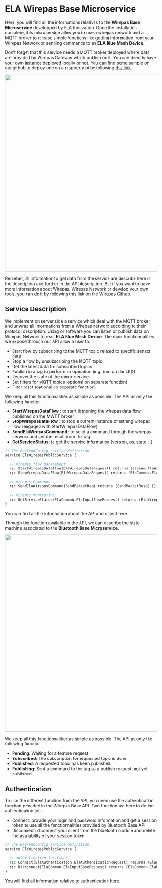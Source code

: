 # ELA Wirepas Base Microservice

Here, you will find all the informations relatives to the **Wirepas Base Microservice** developped by ELA Innovation. Once the installation complete, this microservice allow you to use a wirepas network and a MQTT broker to release simple functions like getting information from your Wirepas Network or sending commands to an **ELA Blue Mesh Device**.

Don't forget that this service needs a MQTT broker deployed where data are provided by Wirepas Gateway which publish on it. You can directly have your own instance deployed locally or not. You can find some sample on our github to deploy one on a raspberry pi by following [this link](https://github.com/elaInnovation/mqttbroker-rpi-install).

<p align="center">
  <img width="650" src="https://github.com/elaInnovation/ELA-Microservices/blob/master/Images/ELA_Wirepas_Microservice_archi_2021.png">
</p>

Remeber, all information to get data from the service are describe here in the description and further in the API description. But if you want to have more information about Wirepas, Wirepas Network or develop your own tools, you can do it by following this link on the [Wirepas Github][here_wirepas_github].

## Service Description
We implement on server side a service which deal with the MQTT broker and unwrap all informations from a Wirepas network according to their protocol description. Using or software you can listen or publish data on Wirepas Network to read **ELA Blue Mesh Device**. The main functionnalities we expose through our API allow a user to:
- Start flow by subscribing to the MQTT topic related to specific sensor data 
- Stop a flow by unsubscribing the MQTT topic 
- Get the latest data for subscribed topics 
- Publish to a tag to perform an operation (e.g. turn on the LED) 
- Recover the state of the micro-service 
- Set filters for MQTT topics (optional on separate function) 
- Filter reset (optional on separate function) 

We keep all this functionnalities as simple as possible. The API as only the following function:
- **StartWirepasDataFlow** : to start listnening the wirepas data flow published on the MWTT broker 
- **StopWirepasDataFlow** : to stop a current instance of listning wirepas flow (engaged with StartWirepasDataFlow)
- **SendElaWirepasCommand** : to send a command through the wirepas network and get the result from the tag
- **GetServiceStatus**: to get the service information (version, os, state ...)
```proto
// The BackendConfig service definition.
service ElaWirepasPublicService {

  // Wirepas flow management
  rpc StartWirepasDataFlow(ElaWirepasDataRequest) returns (stream ElaWirepasDataPacket) {}
  rpc StopWirepasDataFlow(ElaWirepasDataRequest) returns (ElaCommon.ElaError) {}

  // Wirepas Commands
  rpc SendElaWirepasCommand(SendPacketReq) returns (SendPacketResp) {}

  // Wirepas Monitoring
  rpc GetServiceStatus(ElaCommon.ElaInputBaseRequest) returns (ElaWirepasMicroserviceStatus) {}
}
```
You can find all the information about the API and object here.

Through the function available in the API, we can describe the state machine associated to the **Bluetooth Base Microservice**. 
<p align="center">
  <img width="650" src="https://github.com/elaInnovation/ELA-Microservices/blob/master/Documentation/Wirepas%20Base/Images/Wirepas_Service_State_Machine_01.PNG">
</p>

We keep all this functionnalities as simple as possible. The API as only the following function:
- **Pending**: Waiting for a feature request 
- **Subscribed**: The subscription for requested topic is done 
- **Published**: A requested topic has been published 
- **Publishing**: Sent a command to the tag as a publish request, not yet published 

## Authentication
To use the different function from the API, you need use the authentication function provided in the Wirepas Base API. Two function are here to do the authentication job:
- Connect: provide your login and password information and get a session token to use all the functionnalities provided by Bluetooth Base API
- Disconnect: diconnect your client from the bluetooth module and delete the availability of your session token
```proto
// The BackendConfig service definition.
service ElaWirepasPublicService {

  // authentication functions
  rpc Connect(ElaAuthentication.ElaAuthenticationRequest) returns (ElaAuthentication.ElaAuthenticationResponse) {}
  rpc Disconnect(ElaCommon.ElaInputBaseRequest) returns (ElaCommon.ElaError) {}
}
```

You will find all information relative to authentication [here](https://github.com/elaInnovation/ELA-Microservices/tree/master/Documentation/Authentication).

[here_wirepas_github]: https://github.com/wirepas
